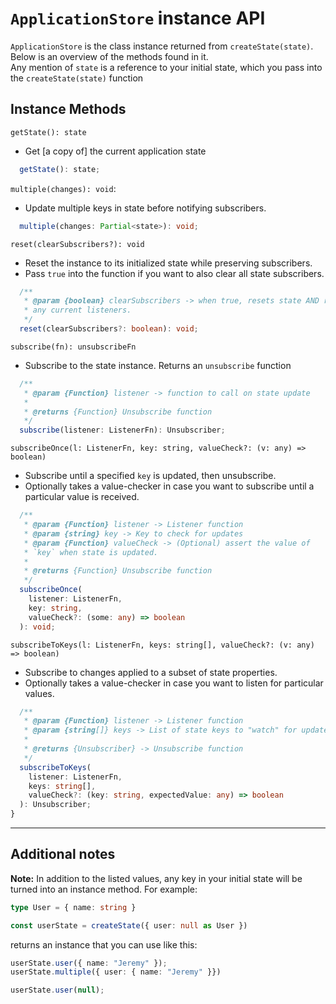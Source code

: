 # `ApplicationStore` instance API
  
`ApplicationStore` is the class instance returned from `createState(state)`. Below is an overview of the methods found in it.\
Any mention of `state` is a reference to your initial state, which you pass into the `createState(state)` function

## Instance Methods

`getState(): state`
* Get [a copy of] the current application state 
```typescript
  getState(): state;
```
`multiple(changes): void`:
* Update multiple keys in state before notifying subscribers.
```typescript
  multiple(changes: Partial<state>): void;
```

`reset(clearSubscribers?): void`
* Reset the instance to its initialized state while preserving subscribers.
* Pass `true` into the function if you want to also clear all state subscribers.
```typescript
  /**
   * @param {boolean} clearSubscribers -> when true, resets state AND removes
   * any current listeners.
   */
  reset(clearSubscribers?: boolean): void;
```

`subscribe(fn): unsubscribeFn`
* Subscribe to the state instance. Returns an `unsubscribe` function
```typescript
  /**
   * @param {Function} listener -> function to call on state update
   * 
   * @returns {Function} Unsubscribe function
   */
  subscribe(listener: ListenerFn): Unsubscriber;
```

`subscribeOnce(l: ListenerFn, key: string, valueCheck?: (v: any) => boolean)`
* Subscribe until a specified `key` is updated, then unsubscribe. 
* Optionally takes a value-checker in case you want to subscribe until a particular value is received.
```typescript
  /**
   * @param {Function} listener -> Listener function
   * @param {string} key -> Key to check for updates
   * @param {Function} valueCheck -> (Optional) assert the value of 
   * `key` when state is updated.
   * 
   * @returns {Function} Unsubscribe function
   */
  subscribeOnce(
    listener: ListenerFn,
    key: string,
    valueCheck?: (some: any) => boolean
  ): void;
```

`subscribeToKeys(l: ListenerFn, keys: string[], valueCheck?: (v: any) => boolean)`
* Subscribe to changes applied to a subset of state properties. 
* Optionally takes a value-checker in case you want to listen for particular values.
```typescript
  /**
   * @param {Function} listener -> Listener function
   * @param {string[]} keys -> List of state keys to "watch" for updates
   * 
   * @returns {Unsubscriber} -> Unsubscribe function
   */
  subscribeToKeys(
    listener: ListenerFn,
    keys: string[],
    valueCheck?: (key: string, expectedValue: any) => boolean
  ): Unsubscriber;
}
```

---

## Additional notes
**Note:** In addition to the listed values, any key in your initial state will be turned into an instance method. For example:

```typescript
type User = { name: string }

const userState = createState({ user: null as User })
```

returns an instance that you can use like this:

```typescript
userState.user({ name: "Jeremy" });
userState.multiple({ user: { name: "Jeremy" }})

userState.user(null);
```
